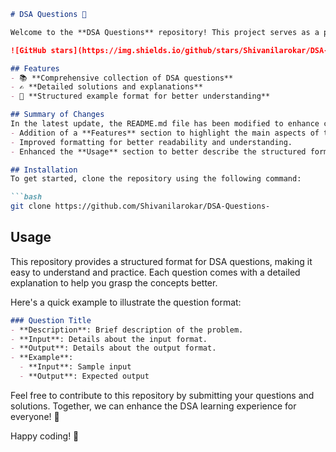 ```markdown
# DSA Questions 🚀

Welcome to the **DSA Questions** repository! This project serves as a platform for developers and learners to practice and enhance their skills in Data Structures and Algorithms (DSA). This repository is designed to help you improve your understanding of various data structures and algorithms through a collection of questions and solutions.

![GitHub stars](https://img.shields.io/github/stars/Shivanilarokar/DSA-Questions-?style=social) ![Forks](https://img.shields.io/github/forks/Shivanilarokar/DSA-Questions-?style=social)

## Features
- 📚 **Comprehensive collection of DSA questions**
- ✍️ **Detailed solutions and explanations**
- 📖 **Structured example format for better understanding**

## Summary of Changes
In the latest update, the README.md file has been modified to enhance clarity and provide a better understanding of the question structure. Key changes include:
- Addition of a **Features** section to highlight the main aspects of the repository.
- Improved formatting for better readability and understanding.
- Enhanced the **Usage** section to better describe the structured format of questions.

## Installation
To get started, clone the repository using the following command:

```bash
git clone https://github.com/Shivanilarokar/DSA-Questions-
```

## Usage
This repository provides a structured format for DSA questions, making it easy to understand and practice. Each question comes with a detailed explanation to help you grasp the concepts better.

Here's a quick example to illustrate the question format:

```markdown
### Question Title
- **Description**: Brief description of the problem.
- **Input**: Details about the input format.
- **Output**: Details about the output format.
- **Example**: 
  - **Input**: Sample input
  - **Output**: Expected output
```

Feel free to contribute to this repository by submitting your questions and solutions. Together, we can enhance the DSA learning experience for everyone! 🎉

Happy coding! 🎈
```
